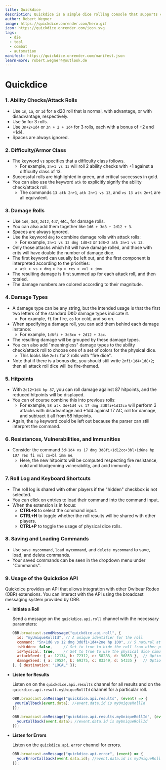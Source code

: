 ```yaml
---
title: Quickdice
description: Quickdice is a simple dice rolling console that supports complex d20 attack rolls.
author: Robert Wegner
image: https://quickdice.onrender.com/hero.gif
icon: https://quickdice.onrender.com/icon.svg
tags:
  - die
  - tool
  - combat
  - automation
manifest: https://quickdice.onrender.com/manifest.json
learn-more: robert.wegner4@outlook.de
---
```


# Quickdice

### 1. Ability Checks/Attack Rolls
- Use `1n`, `1a`, or `1d` for a d20 roll that is normal, with advantage, or with disadvantage, respectively.
- Use `3n` for 3 rolls.
- Use `3n+2+1d4` or `3n + 2 + 1d4` for 3 rolls, each with a bonus of +2 and +1d4.
- Spaces are always ignored.

### 2. Difficulty/Armor Class
- The keyword `vs` specifies that a difficulty class follows.
  - For example, `2n+1 vs 13` will roll 2 ability checks with +1 against a difficulty class of 13.
- Successful rolls are highlighted in green, and critical successes in gold.
- You can also use the keyword `atk` to explicitly signify the ability check/attack roll.
  - The commands `13 atk 2n+1`, `atk 2n+1 vs 13`, and `vs 13 atk 2n+1` are all equivalent.

### 3. Damage Rolls
- Use `1d6`, `3d8`, `2d12`, `4d7`, etc., for damage rolls.
- You can also add them together like `1d6 + 3d8 + 2d12 + 3`.
- Spaces are always ignored.
- Use the keyword `dmg` to combine damage rolls with attack rolls:
  - For example, `2n+1 vs 13 dmg 1d8+2` or `1d8+2 atk 2n+1 vs 13`.
- Only those attacks which hit will have damage rolled, and those with crits will have double the number of damage dice.
- The first keyword can usually be left out, and the first component is interpreted according to the priorities:
  - `atk > vs > dmg > hp > res > vul > imm`
- The resulting damage is first summed up for each attack roll, and then totaled.
- The damage numbers are colored according to their magnitude.

### 4. Damage Types
- A damage type can be any string, but the intended usage is that the first two letters of the standard D&D damage types indicate it.
  - For example, `fi` for fire, `co` for cold, and so on.
- When specifying a damage roll, you can add them behind each damage instance:
  - For example, `1d6fi + 3d8co + 2d12 + 3ac`.
- The resulting damage will be grouped by these damage types.
- You can also add "meaningless" damage types to the ability check/attack roll to choose one of a set of colors for the physical dice.
  - This looks like `2nfi` for 2 rolls with "fire dice".
- Note that if there is a bonus die, you should still write `2nfi+1d4+1d8+2`; then all attack roll dice will be fire-themed.

### 5. Hitpoints
- With `2d12+1d4 hp 87`, you can roll damage against 87 hitpoints, and the reduced hitpoints will be displayed.
- You can of course combine this into previous rolls:
  - For example, `58 atk 3d+1d4 vs 17 dmg 3d8fi+1d12co` will perform 3 attacks with disadvantage and +1d4 against 17 AC, roll for damage, and subtract it all from 58 hitpoints.
- Again, the `hp` keyword could be left out because the parser can still interpret the command.

### 6. Resistances, Vulnerabilities, and Immunities
- Consider the command `3d+1d4 vs 17 dmg 3d8fi+1d12co+3bl+1d6ne hp 107 res fi vul co+bl imm ne`.
  - Here, the new hitpoints will be computed respecting fire resistance, cold and bludgeoning vulnerability, and acid immunity.

### 7. Roll Log and Keyboard Shortcuts
- The roll log is shared with other players if the "hidden" checkbox is not selected.
- You can click on entries to load their command into the command input.
- When the extension is in focus:
  - **CTRL+S** to select the command input.
  - **CTRL+H** to toggle whether the roll results will be shared with other players.
  - **CTRL+P** to toggle the usage of physical dice rolls.

### 8. Saving and Loading Commands
- Use `save mycommand`, `load mycommand`, and `delete mycommand` to save, load, and delete commands.
- Your saved commands can be seen in the dropdown menu under "Commands".

### 9. Usage of the Quickdice API

Quickdice provides an API that allows integration with other Owlbear Rodeo (OBR) extensions. You can interact with the API using the broadcast messaging system provided by OBR.

- **Initiate a Roll**

  Send a message on the `quickdice.api.roll` channel with the necessary parameters:

  ```javascript
  OBR.broadcast.sendMessage("quickdice.api.roll", {
    id: "myUniqueRollId", // A unique identifier for the roll
    command: "5n+1d6 vs 12 dmg 3d8fi+1d4+2ne hp 100", // 5 natural attacks with +1d6 vs 12 AC dealing 3d8 fire + 1d4 neutral + 2 necrotic damage against 100 hp
    isHidden: false,     // Set to true to hide the roll from other players
    isPhysical: true,    // Set to true to use the physical dice simulation
    attackSeed: { a: 12134, b: 72312, c: 58283, d: 96853 },  // Optional seed for attack rolls. Same seed implies same result
    damageSeed: { a: 29524, b: 69375, c: 83349, d: 54335 }   // Optional seed for damage rolls. Same seed implies same result
  }, { destination: "LOCAL" });
  ```

- **Listen for Results**

  Listen on on the `quickdice.api.results` channel for all results and on
  the `quickdice.api.result.myUniqueRollId` channel for a particular roll.

   ```javascript
  OBR.broadcast.onMessage("quickdice.api.results", (event) => {
    yourCallback(event.data); //event.data.id is myUniqueRollId
  });
  ```
  ```javascript
  OBR.broadcast.onMessage("quickdice.api.results.myUniqueRollId", (event) => {
    yourCallback(event.data); //event.data.id is myUniqueRollId
  });
  ```

- **Listen for Errors**

  Listen on the `quickdice.api.error` channel for errors.

  ```javascript
  OBR.broadcast.onMessage("quickdice.api.error", (event) => {
    yourErrorCallback(event.data.id); //event.data.id is myUniqueRollId
  });
  ```